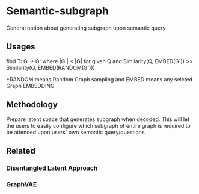 # Semantic-subgraph
General notion about generating subgraph upon semantic query

## Usages
find T: G -> G' where |G'| < |G| for given Q and Similarity(Q, EMBED(G')) >> Similarity(Q, EMBED(RANDOM(G')))

*RANDOM means Random Graph sampling and EMBED means any selcted Graph EMBEDDING

## Methodology
Prepare latent space that generates subgraph when decoded. This will let the users to easily configure which subgraph of entire graph is required to be attended upon users' own semantic query/questions.

## Related
### Disentangled Latent Approach
### GraphVAE
